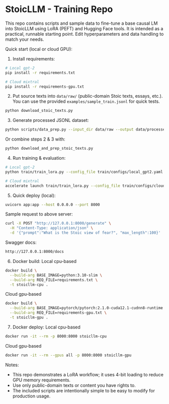 # StoicLLM - Training Repo

This repo contains scripts and sample data to fine-tune a base causal LM into StoicLLM using LoRA (PEFT) and Hugging Face tools.
It is intended as a practical, runnable starting point. Edit hyperparameters and data handling to match your needs.

Quick start (local or cloud GPU):

1. Install requirements:

```bash
# Local gpt-2
pip install -r requirements.txt

# Cloud mixtral
pip install -r requirements-gpu.txt
```

2. Put source texts into `data/raw/` (public-domain Stoic texts, essays, etc.). You can use the provided `examples/sample_train.jsonl` for quick tests.
```bash
python download_stoic_texts.py
```

3. Generate processed JSONL dataset:

```bash
python scripts/data_prep.py --input_dir data/raw --output data/processed/train.jsonl
```
Or combine steps 2 & 3 with:
```bash
python download_and_prep_stoic_texts.py
```

4. Run training & evaluation:

```bash
# Local gpt-2
python train/train_lora.py --config_file train/configs/local_gpt2.yaml

# Cloud mixtral
accelerate launch train/train_lora.py --config_file train/configs/cloud_mixtral.yaml
```

5. Quick deploy (local):

```bash
uvicorn app:app --host 0.0.0.0 --port 8000
```
Sample request to above server:
```bash
curl -X POST "http://127.0.0.1:8000/generate" \
  -H "Content-Type: application/json" \
  -d '{"prompt":"What is the Stoic view of fear?", "max_length":100}'
```
Swagger docs:
```bash
http://127.0.0.1:8000/docs
```
6. Docker build:
Local cpu-based
```bash
docker build \
  --build-arg BASE_IMAGE=python:3.10-slim \
  --build-arg REQ_FILE=requirements.txt \
  -t stoicllm-cpu .
```
Cloud gpu-based
```bash
docker build \
  --build-arg BASE_IMAGE=pytorch/pytorch:2.1.0-cuda12.1-cudnn8-runtime \
  --build-arg REQ_FILE=requirements-gpu.txt \
  -t stoicllm-gpu .
```
7. Docker deploy:
Local cpu-based
```bash
docker run -it --rm -p 8000:8000 stoicllm-cpu
```
Cloud gpu-based
```bash
docker run -it --rm --gpus all -p 8000:8000 stoicllm-gpu
```

Notes:
- This repo demonstrates a LoRA workflow; it uses 4-bit loading to reduce GPU memory requirements.
- Use only public-domain texts or content you have rights to.
- The included scripts are intentionally simple to be easy to modify for production usage.

